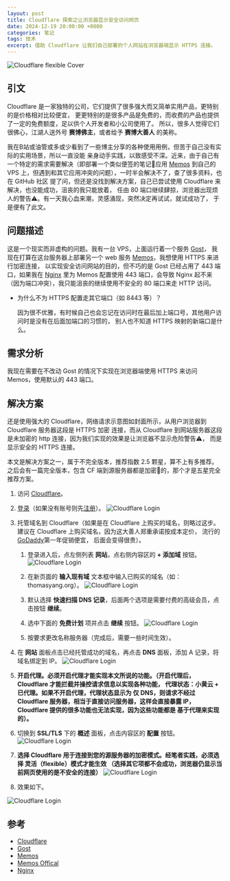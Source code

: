 ```yaml
---
layout: post
title: Cloudflare 探索之让浏览器显示安全访问网页
date: 2024-12-19 20:00:00 +0800
categories: 笔记
tags: 技术
excerpt: 借助 Cloudflare 让我们自己部署的个人网站在浏览器端显示 HTTPS 连接。
---
```


![Cloudflare flexible Cover](/assets/images/cloudflare/cf-flexible-connect.webp "题图")

## 引文

Cloudflare 是一家独特的公司，它们提供了很多强大而又简单实用产品，更特别的是价格相对比较便宜，
更更特别的是很多产品是免费的，而收费的产品也提供了一定的免费额度，足以供个人开发者和小公司使用了。
所以，很多人觉得它们很佛心，江湖人送外号 **赛博佛主**，或者给予 **赛博大善人** 的美称。

我在B站或油管或多或少看到了一些博主分享的各种使用用例，但苦于自己没有实际的实用场景，所以一直没能
亲身动手实践，以致感受不深。近来，由于自己有一个特定的需求需要解决（即部署一个类似便签的笔记📒应用 [Memos][memos]
到自己的 VPS 上，但遇到和其它应用冲突的问题），一时半会解决不了，查了很多资料，也在 GitHub 社区
提了问，但还是没找到解决方案，自己已尝试使用 Cloudflare 来解决，也没能成功，沮丧的我只能放着，
任由 80 端口继续肆掠，浏览器出现烦人的警告⚠️。有一天我心血来潮，灵感涌现，突然决定再试试，就试成功了，
于是便有了此文。

## 问题描述

这是一个现实而非虚构的问题。我有一台 VPS，上面运行着一个服务 [Gost][gost]，
我现在打算在这台服务器上部署另一个 web 服务 [Memos][memos]，我想使用 HTTPS 来进行加密连接，
以实现安全访问网站的目的，但不巧的是 Gost 已经占用了 443 端口，如果我在 [Nginx][nginx] 里为
Memos 配置使用 443 端口，会导致 Nginx 起不来（因为端口冲突），我只能沮丧的继续使用不安全的 80
 端口来走 HTTP 访问。

- 为什么不为 HTTPS 配置走其它端口（如 8443 等）？
  
  因为很不优雅，有时候自己也会忘记在访问时在最后加上端口号，其他用户访问时是没有在后面加端口的习惯的，
别人也不知道 HTTPS 映射的新端口是什么。

## 需求分析

我现在需要在不改动 Gost 的情况下实现在浏览器端使用 HTTPS 来访问 Memos，使用默认的 443 端口。

## 解决方案

还是使用强大的 Cloudflare，网络请求示意图如封面所示，从用户浏览器到 Cloudflare 服务器这段是 HTTPS 加密
连接，而从 Cloudflare 到网站服务器这段是未加密的 http 连接，因为我们实现的效果是让浏览器不显示危险警告⚠️，
而是显示安全的 HTTPS 连接。

本文是解决方案之一，属于不完全版本，推荐指数 2.5 颗星，算不上有多推荐。之后会有一篇完全版本，包含
CF 端到源服务器都是加密🔐的，那个才是五星完全推荐方案。

1. 访问 [Cloudflare][cf]。

1. [登录][cf-login]（如果没有账号则先[注册][cf-reg]）。
![Cloudflare Login](/assets/images/cloudflare/cf-login.webp "登录")

1. 托管域名到 Cloudflare（如果是在 Cloudflare 上购买的域名，则略过这步。
建议在 Cloudflare 上购买域名，因为这大善人郑重承诺按成本定价， 流行的 [GoDaddy][godaddy]第一年促销便宜，
后面会变得很贵）。

    1. 登录进入后，点左侧列表 **网站**，点右侧内容区的 **+ 添加域** 按钮。
    ![Cloudflare Login](/assets/images/cloudflare/cf-adddomain-btn.webp "添加域按钮")

    1. 在新页面的 **输入现有域** 文本框中输入已购买的域名（如：thomasyang.org）。
    ![Cloudflare Login](/assets/images/cloudflare/cf-adddomain-panel.webp "输入现有域面板")

    1. 默认选择 **快速扫描 DNS 记录**，后面两个选项是需要付费的高级会员，点击按钮 **继续**。

    1. 选中下面的 **免费计划** 项并点击 **继续** 按钮。
    ![Cloudflare Login](/assets/images/cloudflare/cf-freepanel.webp "免费计划选项")

    1. 按要求更改名称服务器（完成后，需要一些时间生效）。

1. 在 **网站** 面板点击已经托管成功的域名，再点击 **DNS** 面板，添加 A 记录，将域名绑定到 IP。
![Cloudflare Login](/assets/images/cloudflare/cf-add-a-record.webp "添加 A 记录")

1. **开启代理。必须开启代理才能实现本文所说的功能。（开启代理后，Cloudflare 才能拦截并操控请求信息以实现各种功能，
代理状态：小黄云 + 已代理。如果不开启代理，代理状态显示为 仅 DNS，则请求不经过 Cloudflare
服务器，相当于直接访问服务器，这样会直接暴露 IP，Cloudflare 提供的很多功能也无法实现，因为这些功能都是
基于代理来实现的）。**

1. 切换到 **SSL/TLS** 下的 **概述** 面板，点击内容区的 **配置** 按钮。
![Cloudflare Login](/assets/images/cloudflare/cf-config-connect-secret-mode.webp "配置按钮")

1. **选择 Cloudflare 用于连接到您的源服务器的加密模式。经笔者实践，必须选择 灵活（flexible）模式才能生效
（选择其它项都不会成功，浏览器仍显示当前网页使用的是不安全的连接）**
![Cloudflare Login](/assets/images/cloudflare/cf-flexible-mode.webp "灵活模式")

1. 效果如下。

![Cloudflare Login](/assets/images/cloudflare/browser-effects.webp)

## 参考

- [Cloudflare][cf]
- [Gost][gost]
- [Memos][memos]
- [Memos Offical][memos-offcial]
- [Nginx][nginx]

[cf]: https://www.cloudflare.com/zh-cn
[cf-login]: https://dash.cloudflare.com/login
[cf-reg]: https://dash.cloudflare.com/sign-up
[godaddy]: https://www.godaddy.com
[gost]: https://gost.run
[memos]: https://memos.thomas-yang.com
[memos-offcial]: https://www.usememos.com
[nginx]: https://nginx.org
